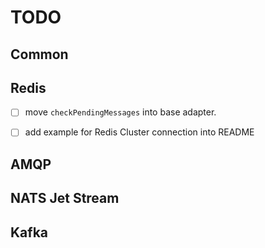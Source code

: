 # TODO

## Common


## Redis

-   [ ] move `checkPendingMessages` into base adapter.
-   [ ] add example for Redis Cluster connection into README


## AMQP

## NATS Jet Stream

## Kafka
